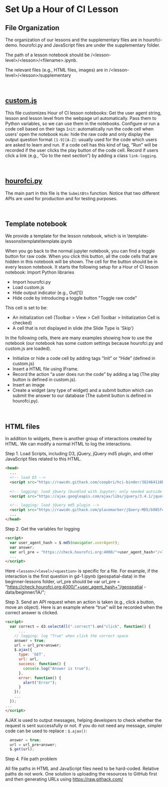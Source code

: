 # Set Up a Hour of CI Lesson

## File Organization
The organization of our lessons and the supplementary files are in hourofci-demo.
hourofci.py and JavaScript files are under the supplementary folder.  

The path of a lesson notebook should be /\<lesson-level>/\<lesson>/\<filename>.ipynb.     

The relevant files (e.g., HTML files, images) are in /\<lesson-level>/\<lesson>/supplementary   

<br>

## [custom.js](./supplementary/js/custom.js)
This file customizes Hour of CI lesson notebooks:
Get the user agent string, lesson and lesson level from the webpage url automatically.
Pass them to Python variables, so we can use them in the notebooks.
Configure or run a code cell based on their tags 
`Init`: automatically run the code cell when users’ open the notebook
`Hide`: hide the raw code and only display the output
question format `[1-9][A-Z]`: usually used for the code which users are asked to learn and run. If a code cell has this kind of tag, “Run” will be recorded if the user clicks the play button of the code cell.
Record if users click a link (e.g., “Go to the next section”) by adding a class `link-logging`.

<br>

## [hourofci.py](./supplementary/hourofci.py)
The main part in this file is the `SubmitBtn` function. Notice that two different APIs are used for production and for testing purposes.

<br>

## Template notebook
We provide a template for the lesson notebook, which is in \template-lessons\template\template.ipynb

When you go back to the normal jupyter notebook, you can find a toggle button for raw code. When you click this button, all the code cells that are hidden in this notebook will be shown. The cell for the button should be in every lesson notebook. It starts the following setup for a Hour of CI lesson notebook:
Import Python libraries  
* Import hourofci.py
* Load custom.js 
* Hide output indicator (e.g., Out[1])
* Hide code by introducing a toggle button "Toggle raw code"  

This cell is set to be:  
* An initialization cell (Toolbar > View > Cell Toolbar > Initialization Cell is checked)
* A cell that is not displayed in slide (the Slide Type is 'Skip')

In the following cells, there are many examples showing how to use the notebook (our notebook has some custom settings because hourofci.py and custom.js are loaded).  
* Initialize or hide a code cell by adding tags “Init” or “Hide” (defined in custom.js)
* Insert a HTML file using IFrame.
* Record the action “a user does run the code” by adding a tag (The play button is defined in custom.js).
* Insert an image
* Create a widget (any type of widget) and a submit button which can submit the answer to our database (The submit button is defined in hourofci.py).  

<br>

## HTML files
In addition to widgets, there is another group of interactions created by HTML. We can modify a normal HTML to log the interactions.

Step 1. Load Scripts, including D3, jQuery, jQuery md5 plugin, and other JavaScript files related to this HTML.

```html
<head>
  ...
  <!-- load D3 -->
  <script src="https://rawcdn.githack.com/coopbri/hci-binder/362464110b5273593e9fdd1dc1c0ae3e4f1da224/lib/d3.min.js"></script>
    
  <!-- logging: load jQuery (bundled with Jupyter; only needed outside of Jupyter) -->
  <script src="https://ajax.googleapis.com/ajax/libs/jquery/3.4.1/jquery.min.js"></script>

  <!-- logging: load jQuery md5 plugin -->
  <script src="https://rawcdn.githack.com/placemarker/jQuery-MD5/b985fce4e867773e5fb7a29b4fb5df74c53595d0/jquery.md5.js"></script>
  ...
</head>
```

Step 2. Get the variables for logging

```html
<script>  
  var user_agent_hash = $.md5(navigator.userAgent);
  var answer;
  var url_pre = "https://check.hourofci.org:4000/"+user_agent_hash+"/<lesson>/<level>/<question>/";
  ...
</script>  
```

Here `<lesson>/<level>/<question>` is specific for a file. For example, if the interaction is the first question in gd-1.ipynb (geospatial-data) in the beginner-lessons folder, url_pre should be 
var url_pre = "https://check.hourofci.org:4000/"+user_agent_hash+"/geospatial -data/beginner/1A/";

Step 3. Send an API request when an action is taken (e.g., click a button, move an object). Here is an example where “true” will be recorded when the correct answer is clicked.

```html
<script> 
  var correct = d3.selectAll(".correct").on("click", function() {
	  ...
    // logging: log "True" when click the correct space
    answer = true;
    url = url_pre+answer;
    $.ajax({
      type: 'GET',
      url: url,
      success: function() {
        console.log("Answer is true");
      },
      error: function() {
        alert("Error");
      }
    });
    ...
  });
...
</script>
```

AJAX is used to output messages, helping developers to check whether the request is sent successfully or not. If you do not need any message, simpler code can be used to replace : `$.ajax()`:

```javascript
  answer = true;
  url = url_pre+answer;
  $.get(url);
```

Step 4. File path problem

All file paths in HTML and JavaScript files need to be hard-coded. Relative paths do not work. One solution is uploading the resources to GitHub first and then generating URLs using https://raw.githack.com/ 
